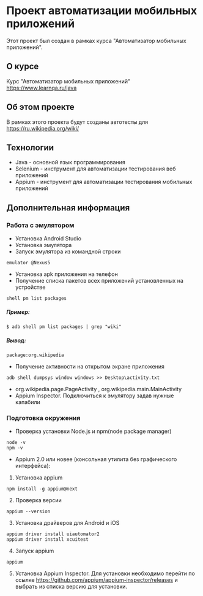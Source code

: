 # Проект автоматизации мобильных приложений

Этот проект был создан в рамках курса "Автоматизатор мобильных приложений".

## О курсе

Курс "Автоматизатор мобильных приложений"
https://www.learnqa.ru/java

## Об этом проекте

В рамках этого проекта будут созданы автотесты для https://ru.wikipedia.org/wiki/

## Технологии

* Java - основной язык программирования
* Selenium - инструмент для автоматизации тестирования веб приложений
* Appium - инструмент для автоматизации тестирования мобильных приложений

## Дополнительная информация

### Работа с эмулятором

- Установка Android Studio
- Установка эмулятора
- Запуск эмулятора из командной строки

````
emulator @Nexus5
````

- Установка apk приложения на телефон
- Получение списка пакетов всех приложений установленных на устройстве

````
shell pm list packages
````

##### Пример:

````
$ adb shell pm list packages | grep "wiki"
````

##### Вывод:

````
package:org.wikipedia
````

- Получение активности на открытом экране приложения

````
adb shell dumpsys window windows >> Desktop\activity.txt
````

- org.wikipedia.page.PageActivity , org.wikipedia.main.MainActivity
- Appium Inspector. Подключиться к эмулятору задав нужные капабили

### Подготовка окружения

- Проверка установки Node.js и npm(node package manager)

````
node -v
npm -v
````

- Appium 2.0 или новее (консольная утилита без графического интерфейса):

1. Установка appium

````
npm install -g appium@next
````

2. Проверка версии

````
appium --version
````

3. Установка драйверов для Android и iOS

````
appium driver install uiautomator2
appium driver install xcuitest
````

4. Запуск appium

````
appium
````

5. Установка Appium Inspector. Для установки необходимо перейти по
   ссылке https://github.com/appium/appium-inspector/releases и выбрать из списка версию для установки. 

